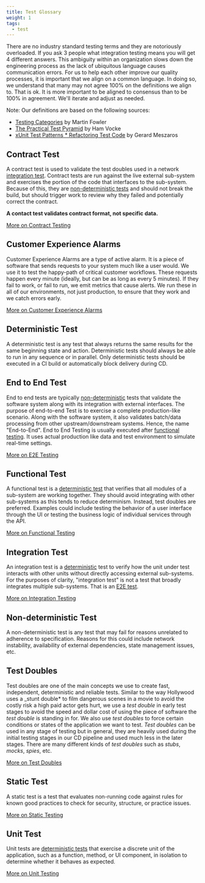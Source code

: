 ```yaml
---
title: Test Glossary
weight: 1
tags:
  - test
---
```


There are no industry standard testing terms and they are notoriously overloaded. If you ask 3 people what integration testing means you will get 4 different answers. This ambiguity within an organization slows down the engineering process as the lack of ubiquitous language causes communication errors. For us to help each other improve our quality processes, it is important that we align on a common language. In doing so, we understand that many may not agree 100% on the definitions we align to. That is ok. It is more important to be aligned to consensus than to be 100% in agreement. We'll iterate and adjust as needed.

Note: Our definitions are based on the following sources:

- [Testing Categories](https://martinfowler.com/tags/test%20categories.html) by Martin Fowler
- [The Practical Test Pyramid](https://martinfowler.com/articles/practical-test-pyramid.html) by Ham Vocke
- [xUnit Test Patterns \* Refactoring Test Code](https://martinfowler.com/books/meszaros.html) by Gerard Meszaros

## Contract Test

A contract test is used to validate the test doubles used in a network [integration test](#integration-test). Contract tests are run against the live external sub-system and exercises the portion of the code that interfaces to the sub-system. Because of this, they are [non-deterministic tests](#non-deterministic-test) and should not break the build, but should trigger work to review why they failed and potentially correct the contract.

**A contact test validates contract format, not specific data.**

[More on Contract Testing](../contract)

## Customer Experience Alarms

Customer Experience Alarms are a type of active alarm. It is a piece of software that sends requests to your system much like a user would. We use it to test the happy-path of critical customer workflows. These requests happen every minute (ideally, but can be as long as every 5 minutes). If they fail to work, or fail to run, we emit metrics that cause alerts. We run these in all of our environments, not just production, to ensure that they work and we catch errors early.

[More on Customer Experience Alarms](../customer-experience-alarms)

## Deterministic Test

A deterministic test is any test that always returns the same results for the same beginning state and action. Deterministic tests should always be able to run in any sequence or in parallel. Only deterministic tests should be executed in a CI build or automatically block delivery during CD.

## End to End Test

End to end tests are typically [non-deterministic](#non-deterministic-test) tests that validate the software system along with its integration with external interfaces. The purpose of end-to-end Test is to exercise a complete production-like scenario. Along with the software system, it also validates batch/data processing from other upstream/downstream systems. Hence, the name "End-to-End". End to End Testing is usually executed after [functional testing](#functional-test). It uses actual production like data and test environment to simulate real-time settings.

[More on E2E Testing](../e2e)

## Functional Test

A functional test is a [deterministic test](#deterministic-test) that verifies that all modules of a sub-system are working together. They should avoid integrating with other sub-systems as this tends to reduce determinism. Instead, test doubles are preferred. Examples could include testing the behavior of a user interface through the UI or testing the business logic of individual services through the API.

[More on Functional Testing](../functional)

## Integration Test

An integration test is a [deterministic](#deterministic-test) test to verify how the unit under test interacts with other units without directly accessing external sub-systems. For the purposes of clarity, "integration test" is not a test that broadly integrates multiple sub-systems. That is an [E2E test](#end-to-end-test).

[More on Integration Testing](../integration)

## Non-deterministic Test

A non-deterministic test is any test that may fail for reasons unrelated to adherence to specification. Reasons for this could include network instability, availability of external dependencies, state management issues, etc.

## Test Doubles

Test doubles are one of the main concepts we use to create fast, independent, deterministic and reliable tests. Similar
to the way Hollywood uses a \_stunt double\* to film dangerous scenes in a movie to avoid the costly risk a high paid
actor gets hurt, we use a _test double_ in early test stages to avoid the speed and dollar cost of using the piece of
software the _test double_ is standing in for. We also use _test doubles_ to force certain conditions or states of the
application we want to test. _Test doubles_ can be used in any stage of testing but in general, they are heavily used
during the initial testing stages in our CD pipeline and used much less in the later stages. There are many different
kinds of _test doubles_ such as _stubs_, _mocks_, _spies_, etc.

[More on Test Doubles](../test-doubles)

## Static Test

A static test is a test that evaluates non-running code against rules for known good practices to check for security, structure, or practice issues.

[More on Static Testing](../static)

## Unit Test

Unit tests are [deterministic tests](#deterministic-test) that exercise a discrete unit of the application, such as a function, method, or UI component, in isolation to determine whether it behaves as expected.

[More on Unit Testing](../unit)

